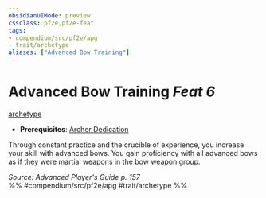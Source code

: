 ```yaml
---
obsidianUIMode: preview
cssclass: pf2e,pf2e-feat
tags:
- compendium/src/pf2e/apg
- trait/archetype
aliases: ["Advanced Bow Training"]
---
```

# Advanced Bow Training  *Feat 6*  
[archetype](../../Rules/traits/archetype.md)  

- **Prerequisites**: [Archer Dedication](archer-dedication-apg.md)

Through constant practice and the crucible of experience, you increase your skill with advanced bows. You gain proficiency with all advanced bows as if they were martial weapons in the bow weapon group.

*Source: Advanced Player's Guide p. 157*  
%% #compendium/src/pf2e/apg #trait/archetype %%